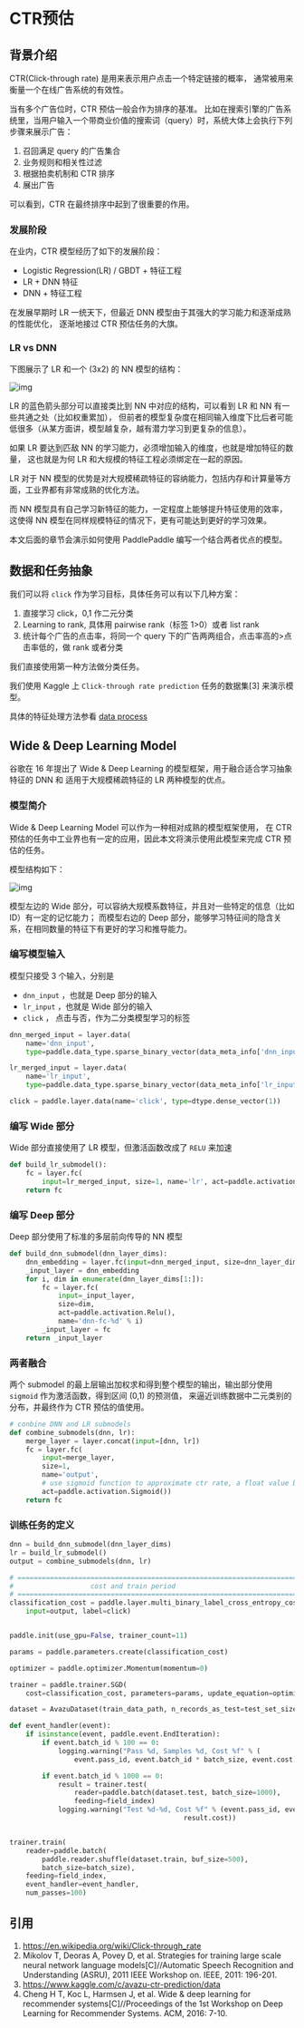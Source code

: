 # CTR预估

## 背景介绍

CTR(Click-through rate) 是用来表示用户点击一个特定链接的概率，
通常被用来衡量一个在线广告系统的有效性。

当有多个广告位时，CTR 预估一般会作为排序的基准。
比如在搜索引擎的广告系统里，当用户输入一个带商业价值的搜索词（query）时，系统大体上会执行下列步骤来展示广告：

1.  召回满足 query 的广告集合
2.  业务规则和相关性过滤
3.  根据拍卖机制和 CTR 排序
4.  展出广告

可以看到，CTR 在最终排序中起到了很重要的作用。
### 发展阶段
在业内，CTR 模型经历了如下的发展阶段：

-   Logistic Regression(LR) / GBDT + 特征工程
-   LR + DNN 特征
-   DNN + 特征工程

在发展早期时 LR 一统天下，但最近 DNN 模型由于其强大的学习能力和逐渐成熟的性能优化，
逐渐地接过 CTR 预估任务的大旗。


### LR vs DNN

下图展示了 LR 和一个 \(3x2\) 的 NN 模型的结构：

![img](./images/lr-vs-dnn.jpg)

LR 的蓝色箭头部分可以直接类比到 NN 中对应的结构，可以看到 LR 和 NN 有一些共通之处（比如权重累加），
但前者的模型复杂度在相同输入维度下比后者可能低很多（从某方面讲，模型越复杂，越有潜力学习到更复杂的信息）。

如果 LR 要达到匹敌 NN 的学习能力，必须增加输入的维度，也就是增加特征的数量，
这也就是为何 LR 和大规模的特征工程必须绑定在一起的原因。

LR 对于 NN 模型的优势是对大规模稀疏特征的容纳能力，包括内存和计算量等方面，工业界都有非常成熟的优化方法。

而 NN 模型具有自己学习新特征的能力，一定程度上能够提升特征使用的效率，
这使得 NN 模型在同样规模特征的情况下，更有可能达到更好的学习效果。

本文后面的章节会演示如何使用 PaddlePaddle 编写一个结合两者优点的模型。


## 数据和任务抽象

我们可以将 `click` 作为学习目标，具体任务可以有以下几种方案：

1.  直接学习 click，0,1 作二元分类
2.  Learning to rank, 具体用 pairwise rank（标签 1>0）或者 list rank
3.  统计每个广告的点击率，将同一个 query 下的广告两两组合，点击率高的>点击率低的，做 rank 或者分类

我们直接使用第一种方法做分类任务。

我们使用 Kaggle 上 `Click-through rate prediction` 任务的数据集[3] 来演示模型。

具体的特征处理方法参看 [data process](./dataset.md)


## Wide & Deep Learning Model

谷歌在 16 年提出了 Wide & Deep Learning 的模型框架，用于融合适合学习抽象特征的 DNN 和 适用于大规模稀疏特征的 LR 两种模型的优点。


### 模型简介

Wide & Deep Learning Model 可以作为一种相对成熟的模型框架使用，
在 CTR 预估的任务中工业界也有一定的应用，因此本文将演示使用此模型来完成 CTR 预估的任务。

模型结构如下：

![img](./images/wide-deep.png)

模型左边的 Wide 部分，可以容纳大规模系数特征，并且对一些特定的信息（比如 ID）有一定的记忆能力；
而模型右边的 Deep 部分，能够学习特征间的隐含关系，在相同数量的特征下有更好的学习和推导能力。


### 编写模型输入

模型只接受 3 个输入，分别是

-   `dnn_input` ，也就是 Deep 部分的输入
-   `lr_input` ，也就是 Wide 部分的输入
-   `click` ， 点击与否，作为二分类模型学习的标签

```python
dnn_merged_input = layer.data(
    name='dnn_input',
    type=paddle.data_type.sparse_binary_vector(data_meta_info['dnn_input']))

lr_merged_input = layer.data(
    name='lr_input',
    type=paddle.data_type.sparse_binary_vector(data_meta_info['lr_input']))

click = paddle.layer.data(name='click', type=dtype.dense_vector(1))
```

### 编写 Wide 部分

Wide 部分直接使用了 LR 模型，但激活函数改成了 `RELU` 来加速

```python
def build_lr_submodel():
    fc = layer.fc(
        input=lr_merged_input, size=1, name='lr', act=paddle.activation.Relu())
    return fc
```

### 编写 Deep 部分

Deep 部分使用了标准的多层前向传导的 NN 模型

```python
def build_dnn_submodel(dnn_layer_dims):
    dnn_embedding = layer.fc(input=dnn_merged_input, size=dnn_layer_dims[0])
    _input_layer = dnn_embedding
    for i, dim in enumerate(dnn_layer_dims[1:]):
        fc = layer.fc(
            input=_input_layer,
            size=dim,
            act=paddle.activation.Relu(),
            name='dnn-fc-%d' % i)
        _input_layer = fc
    return _input_layer
```

### 两者融合

两个 submodel 的最上层输出加权求和得到整个模型的输出，输出部分使用 `sigmoid` 作为激活函数，得到区间 (0,1) 的预测值，
来逼近训练数据中二元类别的分布，并最终作为 CTR 预估的值使用。

```python
# conbine DNN and LR submodels
def combine_submodels(dnn, lr):
    merge_layer = layer.concat(input=[dnn, lr])
    fc = layer.fc(
        input=merge_layer,
        size=1,
        name='output',
        # use sigmoid function to approximate ctr rate, a float value between 0 and 1.
        act=paddle.activation.Sigmoid())
    return fc
```

### 训练任务的定义

```python
dnn = build_dnn_submodel(dnn_layer_dims)
lr = build_lr_submodel()
output = combine_submodels(dnn, lr)

# ==============================================================================
#                   cost and train period
# ==============================================================================
classification_cost = paddle.layer.multi_binary_label_cross_entropy_cost(
    input=output, label=click)


paddle.init(use_gpu=False, trainer_count=11)

params = paddle.parameters.create(classification_cost)

optimizer = paddle.optimizer.Momentum(momentum=0)

trainer = paddle.trainer.SGD(
    cost=classification_cost, parameters=params, update_equation=optimizer)

dataset = AvazuDataset(train_data_path, n_records_as_test=test_set_size)

def event_handler(event):
    if isinstance(event, paddle.event.EndIteration):
        if event.batch_id % 100 == 0:
            logging.warning("Pass %d, Samples %d, Cost %f" % (
                event.pass_id, event.batch_id * batch_size, event.cost))

        if event.batch_id % 1000 == 0:
            result = trainer.test(
                reader=paddle.batch(dataset.test, batch_size=1000),
                feeding=field_index)
            logging.warning("Test %d-%d, Cost %f" % (event.pass_id, event.batch_id,
                                           result.cost))


trainer.train(
    reader=paddle.batch(
        paddle.reader.shuffle(dataset.train, buf_size=500),
        batch_size=batch_size),
    feeding=field_index,
    event_handler=event_handler,
    num_passes=100)
```

## 引用
1. <https://en.wikipedia.org/wiki/Click-through_rate>
2. Mikolov T, Deoras A, Povey D, et al. Strategies for training large scale neural network language models[C]//Automatic Speech Recognition and Understanding (ASRU), 2011 IEEE Workshop on. IEEE, 2011: 196-201.
3. <https://www.kaggle.com/c/avazu-ctr-prediction/data>
4. Cheng H T, Koc L, Harmsen J, et al. Wide & deep learning for recommender systems[C]//Proceedings of the 1st Workshop on Deep Learning for Recommender Systems. ACM, 2016: 7-10.
